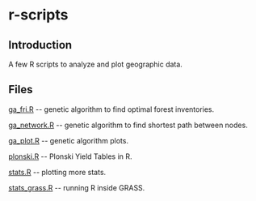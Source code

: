 # r-scripts

## Introduction

A few R scripts to analyze and plot geographic data.

## Files

[ga_fri.R](https://github.com/geographyclub/r-scripts/blob/master/ga_fri.R)  -- genetic algorithm to find optimal forest inventories.

[ga_network.R](https://github.com/geographyclub/r-scripts/blob/master/ga_network.R)  -- genetic algorithm to find shortest path between nodes.

[ga_plot.R](https://github.com/geographyclub/r-scripts/blob/master/ga_plot.R) -- genetic algorithm plots.

[plonski.R](https://github.com/geographyclub/r-scripts/blob/master/plonski.R) -- Plonski Yield Tables in R.

[stats.R](https://github.com/geographyclub/r-scripts/blob/master/stats.R) -- plotting more stats.

[stats_grass.R](https://github.com/geographyclub/r-scripts/blob/master/stats_grass.R) -- running R inside GRASS.
